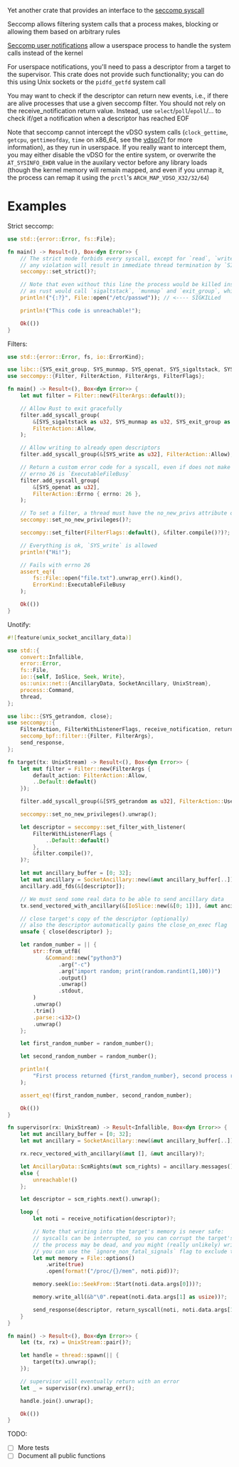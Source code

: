 Yet another crate that provides an interface to the
[seccomp syscall](https://manpages.debian.org/testing/manpages-dev/seccomp.2.en.html)

Seccomp allows filtering system calls that a process makes, blocking or allowing
them based on arbitrary rules

[Seccomp user notifications](https://manpages.debian.org/testing/manpages-dev/seccomp_unotify.2.en.html)
allow a userspace process to handle the system calls instead of the kernel

For userspace notifications, you'll need to pass a descriptor from a target to
the supervisor. This crate does not provide such functionality; you can do this
using Unix sockets or the `pidfd_getfd` system call

You may want to check if the descriptor can return new events, i.e., if there
are alive processes that use a given seccomp filter. You should not rely on the
receive_notification return value. Instead, use `select`/`poll`/`epoll`/... to
check if/get a notification when a descriptor has reached EOF

Note that seccomp cannot intercept the vDSO system calls (`clock_gettime`,
`getcpu`, `gettimeofday`, `time` on x86_64, see the
[vdso(7)](https://manpages.debian.org/testing/manpages/vdso.7.en.html) for more
information), as they run in userspace. If you really want to intercept them,
you may either disable the vDSO for the entire system, or overwrite the
`AT_SYSINFO_EHDR` value in the auxilary vector before any library loads (though
the kernel memory will remain mapped, and even if you unmap it, the process can
remap it using the `prctl`'s `ARCH_MAP_VDSO_X32/32/64`)

# Examples

Strict seccomp:

```rust no_run
use std::{error::Error, fs::File};

fn main() -> Result<(), Box<dyn Error>> {
    // The strict mode forbids every syscall, except for `read`, `write`, `_exit` and `sigreturn`
    // any violation will result in immediate thread termination by `SIGKILL` signal
    seccompy::set_strict()?;

    // Note that even without this line the process would be killed instead of exiting cleanly,
    // as rust would call `sigaltstack`, `munmap` and `exit_group`, which are not allowed
    println!("{:?}", File::open("/etc/passwd")); // <---- SIGKILLed

    println!("This code is unreachable!");

    Ok(())
}
```

Filters:

```rust
use std::{error::Error, fs, io::ErrorKind};

use libc::{SYS_exit_group, SYS_munmap, SYS_openat, SYS_sigaltstack, SYS_write};
use seccompy::{Filter, FilterAction, FilterArgs, FilterFlags};

fn main() -> Result<(), Box<dyn Error>> {
    let mut filter = Filter::new(FilterArgs::default());

    // Allow Rust to exit gracefully
    filter.add_syscall_group(
        &[SYS_sigaltstack as u32, SYS_munmap as u32, SYS_exit_group as u32],
        FilterAction::Allow,
    );

    // Allow writing to already open descriptors
    filter.add_syscall_group(&[SYS_write as u32], FilterAction::Allow);

    // Return a custom error code for a syscall, even if does not make sense
    // errno 26 is `ExecutableFileBusy`
    filter.add_syscall_group(
        &[SYS_openat as u32],
        FilterAction::Errno { errno: 26 },
    );

    // To set a filter, a thread must have the no_new_privs attribute or the `CAP_SYS_ADMIN` capability
    seccompy::set_no_new_privileges()?;

    seccompy::set_filter(FilterFlags::default(), &filter.compile()?)?;

    // Everything is ok, `SYS_write` is allowed
    println!("Hi!");

    // Fails with errno 26
    assert_eq!(
        fs::File::open("file.txt").unwrap_err().kind(),
        ErrorKind::ExecutableFileBusy
    );

    Ok(())
}
```

Unotify:

```rust
#![feature(unix_socket_ancillary_data)]

use std::{
    convert::Infallible,
    error::Error,
    fs::File,
    io::{self, IoSlice, Seek, Write},
    os::unix::net::{AncillaryData, SocketAncillary, UnixStream},
    process::Command,
    thread,
};

use libc::{SYS_getrandom, close};
use seccompy::{
    FilterAction, FilterWithListenerFlags, receive_notification, return_syscall,
    seccomp_bpf::filter::{Filter, FilterArgs},
    send_response,
};

fn target(tx: UnixStream) -> Result<(), Box<dyn Error>> {
    let mut filter = Filter::new(FilterArgs {
        default_action: FilterAction::Allow,
        ..Default::default()
    });

    filter.add_syscall_group(&[SYS_getrandom as u32], FilterAction::UserNotif);

    seccompy::set_no_new_privileges().unwrap();

    let descriptor = seccompy::set_filter_with_listener(
        FilterWithListenerFlags {
            ..Default::default()
        },
        &filter.compile()?,
    )?;

    let mut ancillary_buffer = [0; 32];
    let mut ancillary = SocketAncillary::new(&mut ancillary_buffer[..]);
    ancillary.add_fds(&[descriptor]);

    // We must send some real data to be able to send ancillary data
    tx.send_vectored_with_ancillary(&[IoSlice::new(&[0; 1])], &mut ancillary)?;

    // close target's copy of the descriptor (optionally)
    // also the descriptor automatically gains the close_on_exec flag
    unsafe { close(descriptor) };

    let random_number = || {
        str::from_utf8(
            &Command::new("python3")
                .arg("-c")
                .arg("import random; print(random.randint(1,100))")
                .output()
                .unwrap()
                .stdout,
        )
        .unwrap()
        .trim()
        .parse::<i32>()
        .unwrap()
    };

    let first_random_number = random_number();

    let second_random_number = random_number();

    println!(
        "First process returned {first_random_number}, second process returned {second_random_number}"
    );

    assert_eq!(first_random_number, second_random_number);

    Ok(())
}

fn supervisor(rx: UnixStream) -> Result<Infallible, Box<dyn Error>> {
    let mut ancillary_buffer = [0; 32];
    let mut ancillary = SocketAncillary::new(&mut ancillary_buffer[..]);

    rx.recv_vectored_with_ancillary(&mut [], &mut ancillary)?;

    let AncillaryData::ScmRights(mut scm_rights) = ancillary.messages().next().unwrap().unwrap()
    else {
        unreachable!()
    };

    let descriptor = scm_rights.next().unwrap();

    loop {
        let noti = receive_notification(descriptor)?;

        // Note that writing into the target's memory is never safe:
        // syscalls can be interrupted, so you can corrupt the target's memory;
        // the process may be dead, and you might (really unlikely) write into another process' memory;
        // you can use the `ignore_non_fatal_signals` flag to exclude the first case
        let mut memory = File::options()
            .write(true)
            .open(format!("/proc/{}/mem", noti.pid))?;

        memory.seek(io::SeekFrom::Start(noti.data.args[0]))?;

        memory.write_all(&b"\0".repeat(noti.data.args[1] as usize))?;

        send_response(descriptor, return_syscall(noti, noti.data.args[1] as i64))?;
    }
}

fn main() -> Result<(), Box<dyn Error>> {
    let (tx, rx) = UnixStream::pair()?;

    let handle = thread::spawn(|| {
        target(tx).unwrap();
    });

    // supervisor will eventually return with an error
    let _ = supervisor(rx).unwrap_err();

    handle.join().unwrap();

    Ok(())
}
```

TODO:

- [ ] More tests
- [ ] Document all public functions
